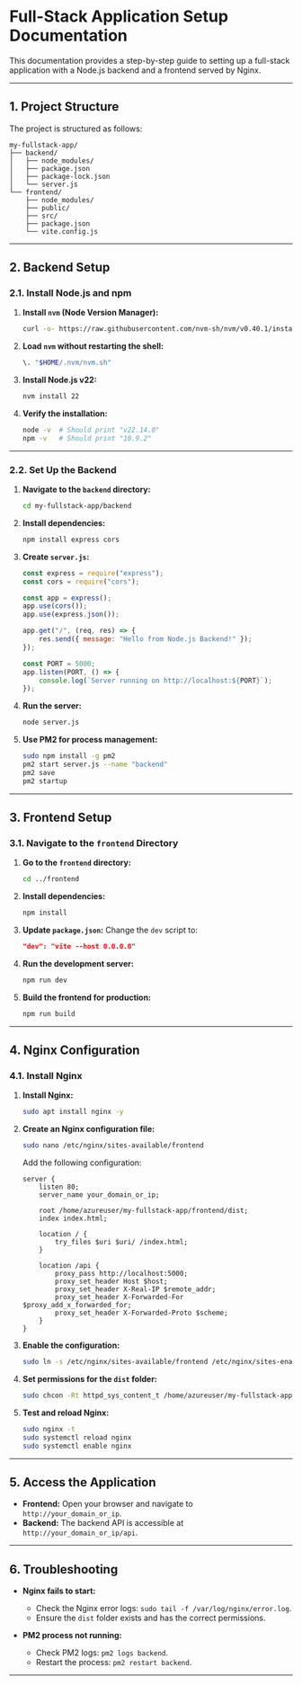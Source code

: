 
# Full-Stack Application Setup Documentation

This documentation provides a step-by-step guide to setting up a full-stack application with a Node.js backend and a frontend served by Nginx.

---

## 1. Project Structure

The project is structured as follows:

```
my-fullstack-app/
├── backend/
│   ├── node_modules/
│   ├── package.json
│   ├── package-lock.json
│   └── server.js
└── frontend/
    ├── node_modules/
    ├── public/
    ├── src/
    ├── package.json
    └── vite.config.js
```

---

## 2. Backend Setup

### 2.1. Install Node.js and npm

1. **Install `nvm` (Node Version Manager):**
   ```bash
   curl -o- https://raw.githubusercontent.com/nvm-sh/nvm/v0.40.1/install.sh | bash
   ```

2. **Load `nvm` without restarting the shell:**
   ```bash
   \. "$HOME/.nvm/nvm.sh"
   ```

3. **Install Node.js v22:**
   ```bash
   nvm install 22
   ```

4. **Verify the installation:**
   ```bash
   node -v  # Should print "v22.14.0"
   npm -v   # Should print "10.9.2"
   ```

---

### 2.2. Set Up the Backend

1. **Navigate to the `backend` directory:**
   ```bash
   cd my-fullstack-app/backend
   ```

2. **Install dependencies:**
   ```bash
   npm install express cors
   ```

3. **Create `server.js`:**
   ```javascript
   const express = require("express");
   const cors = require("cors");

   const app = express();
   app.use(cors());
   app.use(express.json());

   app.get("/", (req, res) => {
       res.send({ message: "Hello from Node.js Backend!" });
   });

   const PORT = 5000;
   app.listen(PORT, () => {
       console.log(`Server running on http://localhost:${PORT}`);
   });
   ```

4. **Run the server:**
   ```bash
   node server.js
   ```

5. **Use PM2 for process management:**
   ```bash
   sudo npm install -g pm2
   pm2 start server.js --name "backend"
   pm2 save
   pm2 startup
   ```

---

## 3. Frontend Setup

### 3.1. Navigate to the `frontend` Directory

1. **Go to the `frontend` directory:**
   ```bash
   cd ../frontend
   ```

2. **Install dependencies:**
   ```bash
   npm install
   ```

3. **Update `package.json`:**
   Change the `dev` script to:
   ```json
   "dev": "vite --host 0.0.0.0"
   ```

4. **Run the development server:**
   ```bash
   npm run dev
   ```

5. **Build the frontend for production:**
   ```bash
   npm run build
   ```

---

## 4. Nginx Configuration

### 4.1. Install Nginx

1. **Install Nginx:**
   ```bash
   sudo apt install nginx -y
   ```

2. **Create an Nginx configuration file:**
   ```bash
   sudo nano /etc/nginx/sites-available/frontend
   ```

   Add the following configuration:
   ```nginx
   server {
       listen 80;
       server_name your_domain_or_ip;

       root /home/azureuser/my-fullstack-app/frontend/dist;
       index index.html;

       location / {
           try_files $uri $uri/ /index.html;
       }

       location /api {
           proxy_pass http://localhost:5000;
           proxy_set_header Host $host;
           proxy_set_header X-Real-IP $remote_addr;
           proxy_set_header X-Forwarded-For $proxy_add_x_forwarded_for;
           proxy_set_header X-Forwarded-Proto $scheme;
       }
   }
   ```

3. **Enable the configuration:**
   ```bash
   sudo ln -s /etc/nginx/sites-available/frontend /etc/nginx/sites-enabled/
   ```

4. **Set permissions for the `dist` folder:**
   ```bash
   sudo chcon -Rt httpd_sys_content_t /home/azureuser/my-fullstack-app/frontend/dist
   ```

5. **Test and reload Nginx:**
   ```bash
   sudo nginx -t
   sudo systemctl reload nginx
   sudo systemctl enable nginx
   ```

---

## 5. Access the Application

- **Frontend:** Open your browser and navigate to `http://your_domain_or_ip`.
- **Backend:** The backend API is accessible at `http://your_domain_or_ip/api`.

---

## 6. Troubleshooting

- **Nginx fails to start:**
  - Check the Nginx error logs: `sudo tail -f /var/log/nginx/error.log`.
  - Ensure the `dist` folder exists and has the correct permissions.

- **PM2 process not running:**
  - Check PM2 logs: `pm2 logs backend`.
  - Restart the process: `pm2 restart backend`.

---
